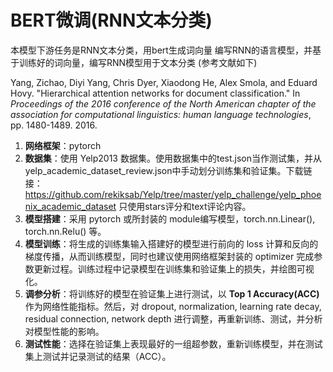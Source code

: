 # BERT微调(RNN文本分类)
本模型下游任务是RNN文本分类，用bert生成词向量
编写RNN的语言模型，并基于训练好的词向量，编写RNN模型用于文本分类 (参考文献如下)

Yang, Zichao, Diyi Yang, Chris Dyer, Xiaodong He, Alex Smola, and Eduard Hovy. "Hierarchical attention networks for document classification." In *Proceedings of the 2016 conference of the North American chapter of the association for computational linguistics: human language technologies*, pp. 1480-1489. 2016.

1. **网络框架**：pytorch
2. **数据集**：使用 Yelp2013 数据集。使用数据集中的test.json当作测试集，并从yelp_academic_dataset_review.json中手动划分训练集和验证集。下载链接：https://github.com/rekiksab/Yelp/tree/master/yelp_challenge/yelp_phoenix_academic_dataset 只使用stars评分和text评论内容。
3. **模型搭建**：采用 pytorch 或所封装的 module编写模型，torch.nn.Linear(), torch.nn.Relu() 等。
4. **模型训练**：将生成的训练集输入搭建好的模型进行前向的 loss 计算和反向的梯度传播，从而训练模型，同时也建议使用网络框架封装的 optimizer 完成参数更新过程。训练过程中记录模型在训练集和验证集上的损失，并绘图可视化。
5. **调参分析**：将训练好的模型在验证集上进行测试，以 **Top 1 Accuracy(ACC)** 作为网络性能指标。然后，对 dropout, normalization, learning rate decay, residual connection, network depth 进行调整，再重新训练、测试，并分析对模型性能的影响。
6. **测试性能**：选择在验证集上表现最好的一组超参数，重新训练模型，并在测试集上测试并记录测试的结果（ACC）。